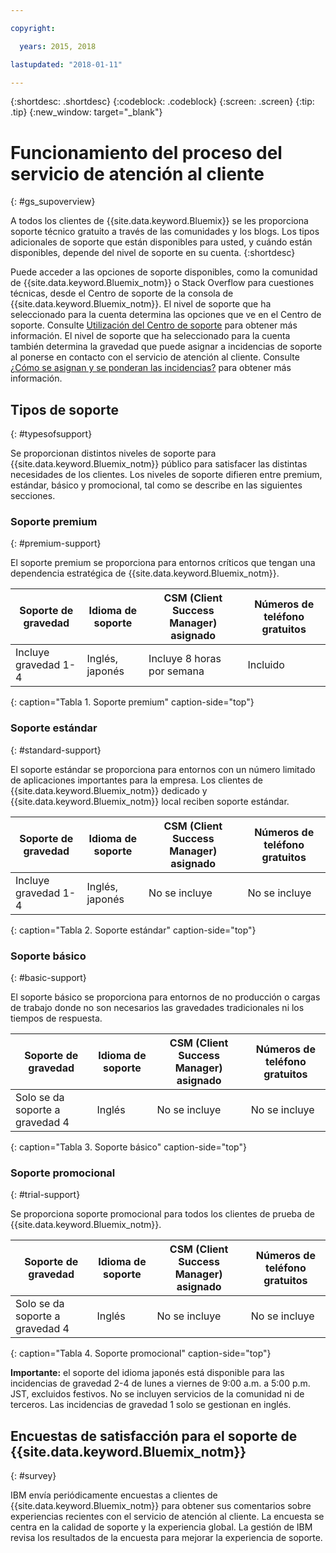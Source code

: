 ```yaml
---

copyright:

  years: 2015, 2018

lastupdated: "2018-01-11"

---
```


{:shortdesc: .shortdesc}
{:codeblock: .codeblock}
{:screen: .screen}
{:tip: .tip}
{:new_window: target="_blank"}

# Funcionamiento del proceso del servicio de atención al cliente
{: #gs_supoverview}

A todos los clientes de {{site.data.keyword.Bluemix}} se les proporciona soporte técnico gratuito a través de las comunidades y los blogs. Los tipos adicionales de soporte que están disponibles para usted, y cuándo están disponibles, depende del nivel de soporte en su cuenta.
{:shortdesc}

Puede acceder a las opciones de soporte disponibles, como la comunidad de {{site.data.keyword.Bluemix_notm}} o Stack Overflow para cuestiones técnicas, desde el Centro de soporte de la consola de {{site.data.keyword.Bluemix_notm}}. El nivel de soporte que ha seleccionado para la cuenta determina las opciones que ve en el Centro de soporte. Consulte [Utilización del Centro de soporte](/docs/get-support/howtogetsupport.html#using-avatar) para obtener más información. El nivel de soporte que ha seleccionado para la cuenta también determina la gravedad que puede asignar a incidencias de soporte al ponerse en contacto con el servicio de atención al cliente. Consulte [¿Cómo se asignan y se ponderan las incidencias?](/docs/get-support/ticketweight.html#support-ticket-severity) para obtener más información.

## Tipos de soporte
{: #typesofsupport}

Se proporcionan distintos niveles de soporte para {{site.data.keyword.Bluemix_notm}} público para satisfacer las distintas necesidades de los clientes. Los niveles de soporte difieren entre premium, estándar, básico y promocional, tal como se describe en las siguientes secciones.

### Soporte premium
{: #premium-support}

El soporte premium se proporciona para entornos críticos que tengan una dependencia estratégica de {{site.data.keyword.Bluemix_notm}}.

Soporte de gravedad | Idioma de soporte | CSM (Client Success Manager) asignado | Números de teléfono gratuitos
--- | --- | --- | --- |
Incluye gravedad 1-4 | Inglés, japonés |  Incluye 8 horas por semana | Incluido |
{: caption="Tabla 1. Soporte premium" caption-side="top"}

### Soporte estándar
{: #standard-support}

El soporte estándar se proporciona para entornos con un número limitado de aplicaciones importantes para la empresa. Los clientes de {{site.data.keyword.Bluemix_notm}} dedicado y {{site.data.keyword.Bluemix_notm}} local reciben soporte estándar.

Soporte de gravedad | Idioma de soporte | CSM (Client Success Manager) asignado | Números de teléfono gratuitos
--- | --- | --- | --- |
Incluye gravedad 1-4 | Inglés, japonés | No se incluye | No se incluye |
{: caption="Tabla 2. Soporte estándar" caption-side="top"}

### Soporte básico
{: #basic-support}

El soporte básico se proporciona para entornos de no producción o cargas de trabajo donde no son necesarios las gravedades tradicionales ni los tiempos de respuesta.

Soporte de gravedad | Idioma de soporte | CSM (Client Success Manager) asignado | Números de teléfono gratuitos
--- | --- | --- | --- |
Solo se da soporte a gravedad 4 | Inglés | No se incluye | No se incluye |
{: caption="Tabla 3. Soporte básico" caption-side="top"}

### Soporte promocional
{: #trial-support}

Se proporciona soporte promocional para todos los clientes de prueba de {{site.data.keyword.Bluemix_notm}}.

Soporte de gravedad | Idioma de soporte | CSM (Client Success Manager) asignado | Números de teléfono gratuitos
--- | --- | --- | --- |
Solo se da soporte a gravedad 4 | Inglés | No se incluye | No se incluye |
{: caption="Tabla 4. Soporte promocional" caption-side="top"}

**Importante:** el soporte del idioma japonés está disponible para las incidencias de gravedad 2-4 de lunes a viernes de 9:00 a.m. a 5:00 p.m. JST, excluidos festivos. No se incluyen servicios de la comunidad ni de terceros. Las incidencias de gravedad 1 solo se gestionan en inglés.

## Encuestas de satisfacción para el soporte de {{site.data.keyword.Bluemix_notm}}  
{: #survey}

IBM envía periódicamente encuestas a clientes de {{site.data.keyword.Bluemix_notm}} para obtener sus comentarios sobre experiencias recientes con el servicio de atención al cliente. La encuesta se centra en la calidad de soporte y la experiencia global. La gestión de IBM revisa los resultados de la encuesta para mejorar la experiencia de soporte.
